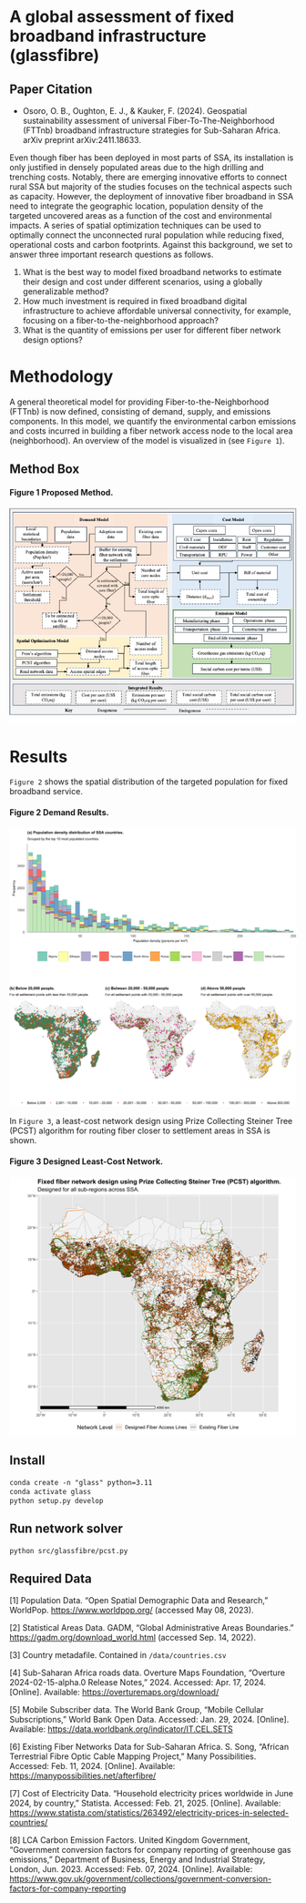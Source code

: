 # A global assessment of fixed broadband infrastructure (glassfibre)

Paper Citation
--------------

- Osoro, O. B., Oughton, E. J., & Kauker, F. (2024). Geospatial sustainability assessment of universal Fiber-To-The-Neighborhood (FTTnb) broadband infrastructure strategies for Sub-Saharan Africa. arXiv preprint arXiv:2411.18633. 

Even though fiber has been deployed in most parts of SSA, its installation is only justified in densely populated areas due to the high drilling and trenching costs. Notably, there are emerging innovative efforts to connect rural SSA but majority of the studies focuses on the technical aspects such as capacity. However, the deployment of innovative fiber broadband in SSA need to integrate the geographic location, population density of the targeted uncovered areas as a function of the cost and environmental impacts. A series of spatial optimization techniques can be used to optimally connect the unconnected rural population while reducing fixed, operational costs and carbon footprints. Against this background, we set to answer three important research questions as follows.

  1)	What is the best way to model fixed broadband networks to estimate their design and cost under different scenarios, using a globally generalizable method? 
  2)	How much investment is required in fixed broadband digital infrastructure to achieve affordable universal connectivity, for example, focusing on a fiber-to-the-neighborhood approach?
  3)	What is the quantity of emissions per user for different fiber network design options?



Methodology
==============
A general theoretical model for providing Fiber-to-the-Neighborhood (FTTnb) is now defined, consisting of demand, supply, and emissions components. 
In this model, we quantify the environmental carbon emissions and costs incurred in building a fiber network access node to the local area (neighborhood). 
An overview of the model is visualized in (see `Figure 1`). 

## Method Box

#### Figure 1 Proposed Method.
<p align="center">
  <img src="/docs/method_box.jpg" />
</p>

Results
=======
`Figure 2` shows the spatial distribution of the targeted population for fixed broadband service.
#### Figure 2 Demand Results.
<p align="center">
  <img src="/docs/population_point_demand_metrics.png" />
</p>

In `Figure 3`, a least-cost network design using Prize Collecting Steiner Tree (PCST) algorithm for routing fiber closer to settlement areas in SSA is shown.
#### Figure 3 Designed Least-Cost Network.
<p align="center">
  <img src = "/docs/pcst_fiber_network_design.png" />
</p>


## Install
```
conda create -n "glass" python=3.11
conda activate glass
python setup.py develop
```

## Run network solver

```
python src/glassfibre/pcst.py
```


## Required Data
[1]	Population Data. “Open Spatial Demographic Data and Research,” WorldPop. https://www.worldpop.org/ (accessed May 08, 2023).

[2]	Statistical Areas Data. GADM, “Global Administrative Areas Boundaries.” https://gadm.org/download_world.html (accessed Sep. 14, 2022).

[3] Country metadafile. Contained in `/data/countries.csv`

[4] Sub-Saharan Africa roads data.  Overture Maps Foundation, “Overture 2024-02-15-alpha.0 Release Notes,” 2024. Accessed: Apr. 17, 2024. [Online]. Available: https://overturemaps.org/download/ 

[5] Mobile Subscriber data. The World Bank Group, “Mobile Cellular Subscriptions,” World Bank Open Data. Accessed: Jan. 29, 2024. [Online]. Available: https://data.worldbank.org/indicator/IT.CEL.SETS

[6] Existing Fiber Networks Data for Sub-Saharan Africa. S. Song, “African Terrestrial Fibre Optic Cable Mapping Project,” Many Possibilities. Accessed: Feb. 11, 2024. [Online]. Available: https://manypossibilities.net/afterfibre/

[7] Cost of Electricity Data. “Household electricity prices worldwide in June 2024, by country,” Statista. Accessed: Feb. 21, 2025. [Online]. Available: https://www.statista.com/statistics/263492/electricity-prices-in-selected-countries/

[8] LCA Carbon Emission Factors. United Kingdom Government, “Government conversion factors for company reporting of greenhouse gas emissions,” Department of Business, Energy and Industrial Strategy, London, Jun. 2023. Accessed: Feb. 07, 2024. [Online]. Available: https://www.gov.uk/government/collections/government-conversion-factors-for-company-reporting
